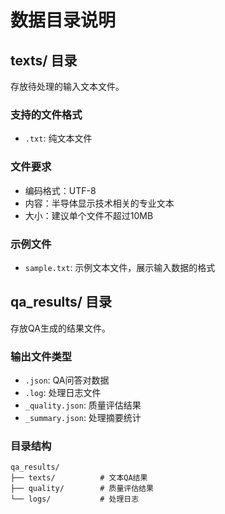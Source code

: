 # 数据目录说明

## texts/ 目录
存放待处理的输入文本文件。

### 支持的文件格式
- `.txt`: 纯文本文件

### 文件要求
- 编码格式：UTF-8
- 内容：半导体显示技术相关的专业文本
- 大小：建议单个文件不超过10MB

### 示例文件
- `sample.txt`: 示例文本文件，展示输入数据的格式

## qa_results/ 目录
存放QA生成的结果文件。

### 输出文件类型
- `.json`: QA问答对数据
- `.log`: 处理日志文件
- `_quality.json`: 质量评估结果
- `_summary.json`: 处理摘要统计

### 目录结构
```
qa_results/
├── texts/          # 文本QA结果
├── quality/        # 质量评估结果
└── logs/           # 处理日志
```